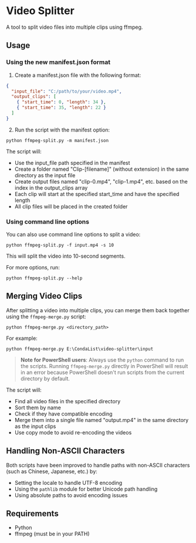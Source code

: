 # Video Splitter

A tool to split video files into multiple clips using ffmpeg.

## Usage

### Using the new manifest.json format

1. Create a manifest.json file with the following format:

```json
{
  "input_file": "C:/path/to/your/video.mp4",
  "output_clips": [
    { "start_time": 0, "length": 34 },
    { "start_time": 35, "length": 22 }
  ]
}
```

2. Run the script with the manifest option:

```
python ffmpeg-split.py -m manifest.json
```

The script will:
- Use the input_file path specified in the manifest
- Create a folder named "Clip-[filename]" (without extension) in the same directory as the input file
- Create output files named "clip-0.mp4", "clip-1.mp4", etc. based on the index in the output_clips array
- Each clip will start at the specified start_time and have the specified length
- All clip files will be placed in the created folder

### Using command line options

You can also use command line options to split a video:

```
python ffmpeg-split.py -f input.mp4 -s 10
```

This will split the video into 10-second segments.

For more options, run:

```
python ffmpeg-split.py --help
```

## Merging Video Clips

After splitting a video into multiple clips, you can merge them back together using the `ffmpeg-merge.py` script:

```
python ffmpeg-merge.py <directory_path>
```

For example:
```
python ffmpeg-merge.py E:\CondaList\video-splitter\input
```

> **Note for PowerShell users**: Always use the `python` command to run the scripts. Running `ffmpeg-merge.py` directly in PowerShell will result in an error because PowerShell doesn't run scripts from the current directory by default.

The script will:
- Find all video files in the specified directory
- Sort them by name
- Check if they have compatible encoding
- Merge them into a single file named "output.mp4" in the same directory as the input clips
- Use copy mode to avoid re-encoding the videos

## Handling Non-ASCII Characters

Both scripts have been improved to handle paths with non-ASCII characters (such as Chinese, Japanese, etc.) by:
- Setting the locale to handle UTF-8 encoding
- Using the `pathlib` module for better Unicode path handling
- Using absolute paths to avoid encoding issues

## Requirements

- Python
- ffmpeg (must be in your PATH)
